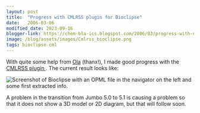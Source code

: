 ```yaml
---
layout: post
title:  "Progress with CMLRSS plugin for Bioclipse"
date:   2006-03-06
modified_date: 2023-09-16
blogger-link: https://chem-bla-ics.blogspot.com/2006/03/progress-with-cmlrss-plugin-for.html
image: /blog/assets/images/Cmlrss_bioclipse.png
tags: bioclipse cml
---
```


With quite some help from [Ola](http://bioclipse.blogspot.com/) (thanx!), I made good progress with the
[CMLRSS plugin <i class="fa-solid fa-box-archive fa-xs"></i>](https://web.archive.org/web/20160413181618/http://wiki.bioclipse.net/index.php?title=CMLRSS_plugin).
The current result looks like:

![Screenshot of Bioclipse with an OPML file in the navigator on the left and some first extracted info.](/blog/assets/images/Cmlrss_bioclipse.png)

A problem in the transition from Jumbo 5.0 to 5.1 is causing a problem so that it does not show a 3D model or 2D diagram, but that will follow soon.
